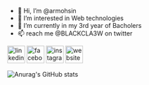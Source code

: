 - 👋 Hi, I’m @armohsin
- 👀 I’m interested in Web technologies
- 🌱 I’m currently in my 3rd year of Bacholers
- 📫 reach me @BLACKCLA3W on twitter

[<img src='https://cdn.jsdelivr.net/npm/simple-icons@3.0.1/icons/linkedin.svg' alt='linkedin' height='40'>](https://www.linkedin.com/in/armohsin/)  [<img src='https://cdn.jsdelivr.net/npm/simple-icons@3.0.1/icons/facebook.svg' alt='facebook' height='40'>](https://www.facebook.com/ar.mohsen.18)  [<img src='https://cdn.jsdelivr.net/npm/simple-icons@3.0.1/icons/instagram.svg' alt='instagram' height='40'>](https://www.instagram.com/ar.privve/)  [<img src='https://cdn.jsdelivr.net/npm/simple-icons@3.0.1/icons/icloud.svg' alt='website' height='40'>](https://ar2001mohsin.wixsite.com/profile)  

![Anurag's GitHub stats](https://github-readme-stats.vercel.app/api?username=armohsin&show_icons=true&theme=radical)


<!---
armohsin/armohsin is a ✨ special ✨ repository because its `README.md` (this file) appears on your GitHub profile.
You can click the Preview link to take a look at your changes.
--->
